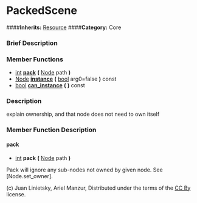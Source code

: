 #  PackedScene  
####**Inherits:** [Resource](class_resource)
####**Category:** Core

###  Brief Description  


###  Member Functions 
  * [int](class_int)  **[pack](#pack)**  **(** [Node](class_node) path  **)**
  * [Node](class_node)  **[instance](#instance)**  **(** [bool](class_bool) arg0=false  **)** const
  * [bool](class_bool)  **[can&#95;instance](#can_instance)**  **(** **)** const

###  Description  
explain ownership, and that node does not need to own itself

###  Member Function Description  

#### <a name="pack">pack</a>
  * [int](class_int)  **pack**  **(** [Node](class_node) path  **)**

Pack will ignore any sub-nodes not owned by given
			node. See [Node.set_owner].


(c) Juan Linietsky, Ariel Manzur, Distributed under the terms of the [CC By](https://creativecommons.org/licenses/by/3.0/legalcode) license.
